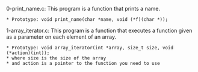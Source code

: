 0-print_name.c: This program is a function that prints a name.

	* Prototype: void print_name(char *name, void (*f)(char *));

1-array_iterator.c: This program is a function that executes a function given as a parameter on each element of an array.

	* Prototype: void array_iterator(int *array, size_t size, void (*action)(int));
	* where size is the size of the array
	* and action is a pointer to the function you need to use
